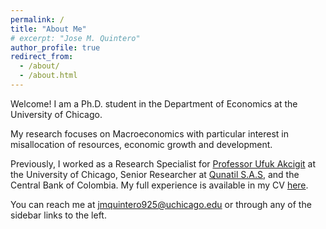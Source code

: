 ```yaml
---
permalink: /
title: "About Me"
# excerpt: "Jose M. Quintero"
author_profile: true
redirect_from: 
  - /about/
  - /about.html
---
```


Welcome! I am a Ph.D. student in the Department of Economics at the University of Chicago. 

My research focuses on Macroeconomics with particular interest in misallocation of resources, economic growth and development. 

Previously, I worked as a Research Specialist for [Professor Ufuk Akcigit](https://www.ufukakcigit.com/) at the University of Chicago, Senior Researcher at [Qunatil S.A.S](https://quantil.co/en/), and the Central Bank of Colombia. My full experience is available in my CV [here](/files/pdf/Quintero_CV_01-2024.pdf).

You can reach me at [jmquintero925@uchicago.edu](mailto:jmquintero925@uchicago.edu) or through any of the sidebar links to the left.
